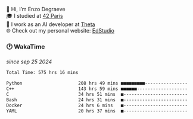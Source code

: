 👋 Hi, I’m Enzo Degraeve <br>
🎓 I studied at [42 Paris](https://42.fr/)<br>
💼 I work as an AI developer at [Theta](https://theta.mc/)<br>
🌐 Check out my personal website: [EdStudio](https://edstudio.fr/)

### 🕐 WakaTime
*since sep 25 2024*

<!--START_SECTION:waka-->

```txt
Total Time: 575 hrs 16 mins

Python                     208 hrs 49 mins ■■■■■■■■■----------------   34.99 %
C++                        143 hrs 59 mins ■■■■■■-------------------   24.13 %
C                          34 hrs 51 mins  ■------------------------   05.84 %
Bash                       24 hrs 31 mins  ■------------------------   04.11 %
Docker                     24 hrs 6 mins   ■------------------------   04.04 %
YAML                       20 hrs 37 mins  ■------------------------   03.46 %
```

<!--END_SECTION:waka-->
